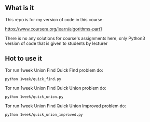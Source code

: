 ## What is it

This repo is for my version of code in this course:

https://www.coursera.org/learn/algorithms-part1

There is no any solutions for course's assignments here, only Python3 version of code
that is given to students by lecturer

## Hot to use it

Tor run 1week Union Find Quick Find problem do:

`python 1week/quick_find.py`

Tor run 1week Union Find Quick Union problem do:

`python 1week/quick_union.py`

Tor run 1week Union Find Quick Union Improved problem do:

`python 1week/quick_union_improved.py`